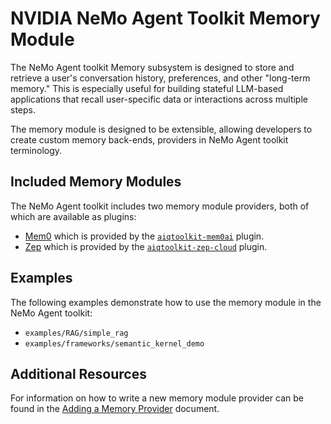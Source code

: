 <!--
SPDX-FileCopyrightText: Copyright (c) 2025, NVIDIA CORPORATION & AFFILIATES. All rights reserved.
SPDX-License-Identifier: Apache-2.0

Licensed under the Apache License, Version 2.0 (the "License");
you may not use this file except in compliance with the License.
You may obtain a copy of the License at

http://www.apache.org/licenses/LICENSE-2.0

Unless required by applicable law or agreed to in writing, software
distributed under the License is distributed on an "AS IS" BASIS,
WITHOUT WARRANTIES OR CONDITIONS OF ANY KIND, either express or implied.
See the License for the specific language governing permissions and
limitations under the License.
-->

# NVIDIA NeMo Agent Toolkit Memory Module

The NeMo Agent toolkit Memory subsystem is designed to store and retrieve a user's conversation history, preferences, and other "long-term memory." This is especially useful for building stateful LLM-based applications that recall user-specific data or interactions across multiple steps.

The memory module is designed to be extensible, allowing developers to create custom memory back-ends, providers in NeMo Agent toolkit terminology.

## Included Memory Modules
The NeMo Agent toolkit includes two memory module providers, both of which are available as plugins:
* [Mem0](https://mem0.ai/) which is provided by the [`aiqtoolkit-mem0ai`](https://pypi.org/project/aiqtoolkit-mem0ai/) plugin.
* [Zep](https://www.getzep.com/) which is provided by the [`aiqtoolkit-zep-cloud`](https://pypi.org/project/aiqtoolkit-zep-cloud/) plugin.

## Examples
The following examples demonstrate how to use the memory module in the NeMo Agent toolkit:
* `examples/RAG/simple_rag`
* `examples/frameworks/semantic_kernel_demo`

## Additional Resources
For information on how to write a new memory module provider can be found in the [Adding a Memory Provider](../extend/memory.md) document.
